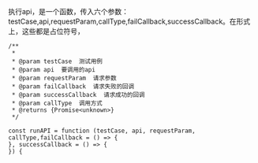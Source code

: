 

执行api，是一个函数，传入六个参数：testCase,api,requestParam,callType,failCallback,successCallback。在形式上，这些都是占位符号，

```
/**
 *
 * @param testCase  测试用例
 * @param api  要调用的api
 * @param requestParam  请求参数
 * @param failCallback  请求失败的回调
 * @param successCallback  请求成功的回调
 * @param callType  调用方式
 * @returns {Promise<unknown>}
 */
```

```
const runAPI = function (testCase, api, requestParam, callType,failCallback = () => {
}, successCallback = () => {
}) {
```
